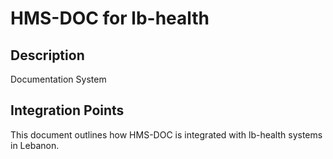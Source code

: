 # HMS-DOC for lb-health

## Description

Documentation System

## Integration Points

This document outlines how HMS-DOC is integrated with lb-health systems in Lebanon.
